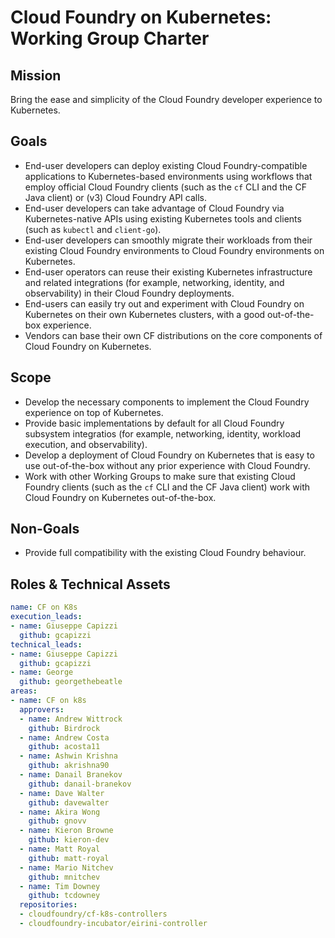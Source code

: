 # Cloud Foundry on Kubernetes: Working Group Charter

## Mission

Bring the ease and simplicity of the Cloud Foundry developer experience to Kubernetes.


## Goals

- End-user developers can deploy existing Cloud Foundry-compatible applications to Kubernetes-based environments using workflows that employ official Cloud Foundry clients (such as the `cf` CLI and the CF Java client) or (v3) Cloud Foundry API calls.
- End-user developers can take advantage of Cloud Foundry via Kubernetes-native APIs using existing Kubernetes tools and clients (such as `kubectl` and `client-go`).
- End-user developers can smoothly migrate their workloads from their existing Cloud Foundry environments to Cloud Foundry environments on Kubernetes.
- End-user operators can reuse their existing Kubernetes infrastructure and related integrations (for example, networking, identity, and observability) in their Cloud Foundry deployments.
- End-users can easily try out and experiment with Cloud Foundry on Kubernetes on their own Kubernetes clusters, with a good out-of-the-box experience.
- Vendors can base their own CF distributions on the core components of Cloud Foundry on Kubernetes.

## Scope

- Develop the necessary components to implement the Cloud Foundry experience on top of Kubernetes.
- Provide basic implementations by default for all Cloud Foundry subsystem integratios (for example, networking, identity, workload execution, and observability).
- Develop a deployment of Cloud Foundry on Kubernetes that is easy to use out-of-the-box without any prior experience with Cloud Foundry.
- Work with other Working Groups to make sure that existing Cloud Foundry clients (such as the `cf` CLI and the CF Java client) work with Cloud Foundry on Kubernetes out-of-the-box.

## Non-Goals

- Provide full compatibility with the existing Cloud Foundry behaviour.

## Roles & Technical Assets

```yaml
name: CF on K8s
execution_leads:
- name: Giuseppe Capizzi
  github: gcapizzi
technical_leads:
- name: Giuseppe Capizzi
  github: gcapizzi
- name: George
  github: georgethebeatle
areas:
- name: CF on k8s
  approvers:
  - name: Andrew Wittrock
    github: Birdrock
  - name: Andrew Costa
    github: acosta11
  - name: Ashwin Krishna
    github: akrishna90
  - name: Danail Branekov
    github: danail-branekov
  - name: Dave Walter
    github: davewalter
  - name: Akira Wong
    github: gnovv
  - name: Kieron Browne
    github: kieron-dev
  - name: Matt Royal
    github: matt-royal
  - name: Mario Nitchev
    github: mnitchev
  - name: Tim Downey
    github: tcdowney
  repositories:
  - cloudfoundry/cf-k8s-controllers
  - cloudfoundry-incubator/eirini-controller
```
